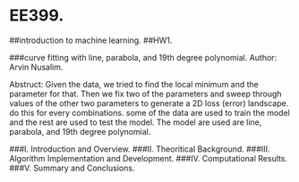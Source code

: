 # EE399. 
##introduction to machine learning. 
##HW1. 

###curve fitting with line, parabola, and 19th degree polynomial. 
Author: Arvin Nusalim. 

Abstruct: Given the data, we tried to find the local minimum and the parameter for that. Then we fix two of the parameters and sweep through values of the
other two parameters to generate a 2D loss (error) landscape. do this for every combinations. some of the data are used to train the model and the rest are used to test the model. The model are used are line, parabola, and 19th degree polynomial.  

###I. Introduction and Overview. 
###II. Theoritical Background. 
###III. Algorithm Implementation and Development. 
###IV. Computational Results. 
###V. Summary and Conclusions. 
